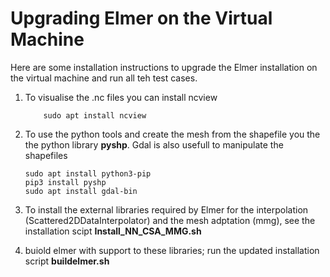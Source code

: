 # Upgrading Elmer on the Virtual Machine

Here are some installation instructions to upgrade the Elmer installation on the virtual machine and run all teh test cases.

1. To visualise the .nc files you can install ncview
	```shell
        sudo apt install ncview
	```

2. To use the python tools and create the mesh from the shapefile you the the python library **pyshp**. Gdal is also usefull to manipulate the shapefiles
	```shell
	sudo apt install python3-pip
	pip3 install pyshp
	sudo apt install gdal-bin
	```

3. To install the external libraries required by Elmer for the interpolation (Scattered2DDataInterpolator) and the mesh adptation (mmg), see the installation scipt **Install_NN_CSA_MMG.sh**

4. buiold elmer with support to these libraries; run the updated installation script **buildelmer.sh**
